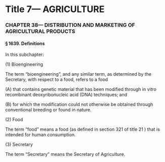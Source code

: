 
# Title 7— AGRICULTURE
### CHAPTER 38— DISTRIBUTION AND MARKETING OF AGRICULTURAL PRODUCTS
#### § 1639. Definitions

In this subchapter:

(1) Bioengineering

The term “bioengineering”, and any similar term, as determined by the Secretary, with respect to a food, refers to a food

(A) that contains genetic material that has been modified through in vitro recombinant deoxyribonucleic acid (DNA) techniques; and

(B) for which the modification could not otherwise be obtained through conventional breeding or found in nature.

(2) Food

The term “food” means a food (as defined in section 321 of title 21 ) that is intended for human consumption.

(3) Secretary

The term “Secretary” means the Secretary of Agriculture.
